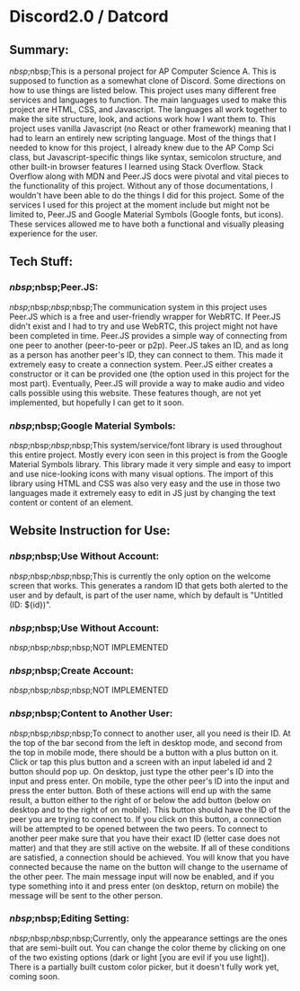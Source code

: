 # Discord2.0 / Datcord

## Summary:
$nbsp;$nbsp;This is a personal project for AP Computer Science A. This is supposed to function as a somewhat clone of Discord. Some directions on how to use things are listed below. This project uses many different free services and languages to function. The main languages used to make this project are HTML, CSS, and Javascript. The languages all work together to make the site structure, look, and actions work how I want them to. This project uses vanilla Javascript (no React or other framework) meaning that I had to learn an entirely new scripting language. Most of the things that I needed to know for this project, I already knew due to the AP Comp Sci class, but Javascript-specific things like syntax, semicolon structure, and other built-in browser features I learned using Stack Overflow. Stack Overflow along with MDN and Peer.JS docs were pivotal and vital pieces to the functionality of this project. Without any of those documentations, I wouldn't have been able to do the things I did for this project. Some of the services I used for this project at the moment include but might not be limited to, Peer.JS and Google Material Symbols (Google fonts, but icons). These services allowed me to have both a functional and visually pleasing experience for the user.


## Tech Stuff:
### $nbsp;$nbsp;Peer.JS:
$nbsp;$nbsp;$nbsp;$nbsp;The communication system in this project uses Peer.JS which is a free and user-friendly wrapper for WebRTC. If Peer.JS didn't exist and I had to try and use WebRTC, this project might not have been completed in time. Peer.JS provides a simple way of connecting from one peer to another (peer-to-peer or p2p). Peer.JS takes an ID, and as long as a person has another peer's ID, they can connect to them. This made it extremely easy to create a connection system. Peer.JS either creates a constructor or it can be provided one (the option used in this project for the most part). Eventually, Peer.JS will provide a way to make audio and video calls possible using this website. These features though, are not yet implemented, but hopefully I can get to it soon.


### $nbsp;$nbsp;Google Material Symbols:
$nbsp;$nbsp;$nbsp;$nbsp;This system/service/font library is used throughout this entire project. Mostly every icon seen in this project is from the Google Material Symbols library. This library made it very simple and easy to import and use nice-looking icons with many visual options. The import of this library using HTML and CSS was also very easy and the use in those two languages made it extremely easy to edit in JS just by changing the text content or content of an element.

## Website Instruction for Use:
### $nbsp;$nbsp;Use Without Account:
$nbsp;$nbsp;$nbsp;$nbsp;This is currently the only option on the welcome screen that works. This generates a random ID that gets both alerted to the user and by default, is part of the user name, which by default is "Untitled (ID: ${id})".

### $nbsp;$nbsp;Use Without Account:
$nbsp;$nbsp;$nbsp;$nbsp;NOT IMPLEMENTED


### $nbsp;$nbsp;Create Account:
$nbsp;$nbsp;$nbsp;$nbsp;NOT IMPLEMENTED


### $nbsp;$nbsp;Content to Another User:
$nbsp;$nbsp;$nbsp;$nbsp;To connect to another user, all you need is their ID. At the top of the bar second from the left in desktop mode, and second from the top in mobile mode, there should be a button with a plus button on it. Click or tap this plus button and a screen with an input labeled id and 2 button should pop up. On desktop, just type the other peer's ID into the input and press enter. On mobile, type the other peer's ID into the input and press the enter button. Both of these actions will end up with the same result, a button either to the right of or below the add button (below on desktop and to the right of on mobile). This button should have the ID of the peer you are trying to connect to. If you click on this button, a connection will be attempted to be opened between the two peers. To connect to another peer make sure that you have their exact ID (letter case does not matter) and that they are still active on the website. If all of these conditions are satisfied, a connection should be achieved. You will know that you have connected because the name on the button will change to the username of the other peer. The main message input will now be enabled, and if you type something into it and press enter (on desktop, return on mobile) the message will be sent to the other person.


### $nbsp;$nbsp;Editing Setting:
$nbsp;$nbsp;$nbsp;$nbsp;Currently, only the appearance settings are the ones that are semi-built out. You can change the color theme by clicking on one of the two existing options (dark or light [you are evil if you use light]). There is a partially built custom color picker, but it doesn't fully work yet, coming soon.

